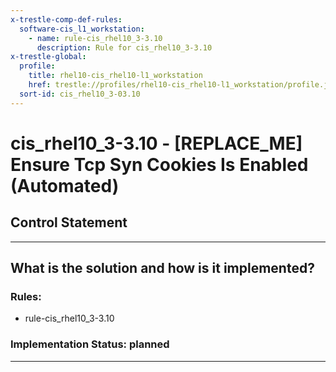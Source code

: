 ```yaml
---
x-trestle-comp-def-rules:
  software-cis_l1_workstation:
    - name: rule-cis_rhel10_3-3.10
      description: Rule for cis_rhel10_3-3.10
x-trestle-global:
  profile:
    title: rhel10-cis_rhel10-l1_workstation
    href: trestle://profiles/rhel10-cis_rhel10-l1_workstation/profile.json
  sort-id: cis_rhel10_3-03.10
---
```


# cis_rhel10_3-3.10 - \[REPLACE_ME\] Ensure Tcp Syn Cookies Is Enabled (Automated)

## Control Statement

______________________________________________________________________

## What is the solution and how is it implemented?

<!-- For implementation status enter one of: implemented, partial, planned, alternative, not-applicable -->

<!-- Note that the list of rules under ### Rules: is read-only and changes will not be captured after assembly to JSON -->

<!-- Add control implementation description here for control: cis_rhel10_3-3.10 -->

### Rules:

  - rule-cis_rhel10_3-3.10

### Implementation Status: planned

______________________________________________________________________
